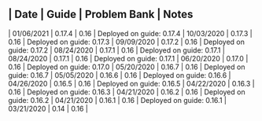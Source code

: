 | Date       |    Guide    |    Problem Bank    | Notes
--------------------------------------------------------
| 01/06/2021 |    0.17.4   |    0.16            | Deployed on guide: 0.17.4
| 10/03/2020 |    0.17.3   |    0.16            | Deployed on guide: 0.17.3
| 09/09/2020 |    0.17.2   |    0.16            | Deployed on guide: 0.17.2
| 08/24/2020 |    0.17.1   |    0.16            | Deployed on guide: 0.17.1
| 08/24/2020 |    0.17.1   |    0.16            | Deployed on guide: 0.17.1
| 06/20/2020 |    0.17.0   |    0.16            | Deployed on guide: 0.17.0
| 05/20/2020 |    0.16.7   |    0.16            | Deployed on guide: 0.16.7
| 05/05/2020 |    0.16.6   |    0.16            | Deployed on guide: 0.16.6
| 04/26/2020 |    0.16.5   |    0.16            | Deployed on guide: 0.16.5
| 04/22/2020 |    0.16.3   |    0.16            | Deployed on guide: 0.16.3
| 04/21/2020 |    0.16.2   |    0.16            | Deployed on guide: 0.16.2
| 04/21/2020 |    0.16.1   |    0.16            | Deployed on guide: 0.16.1
| 03/21/2020 |    0.14     |    0.16            |